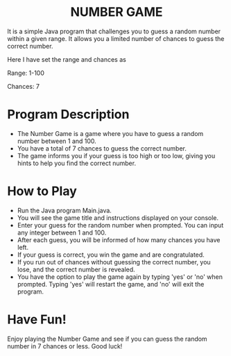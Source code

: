 <h1 align="center">NUMBER GAME</h1>
  
It is a simple Java program that challenges you to guess a random number within a given range. It allows you a limited number of chances to guess the correct number.

Here I have set the range and chances as

Range: 1-100

Chances: 7

# Program Description
- The Number Game is a game where you have to guess a random number between 1 and 100.
- You have a total of 7 chances to guess the correct number.
- The game informs you if your guess is too high or too low, giving you hints to help you find the correct number.

# How to Play
- Run the Java program Main.java.
- You will see the game title and instructions displayed on your console.
- Enter your guess for the random number when prompted. You can input any integer between 1 and 100.
- After each guess, you will be informed of how many chances you have left.
- If your guess is correct, you win the game and are congratulated.
- If you run out of chances without guessing the correct number, you lose, and the correct number is revealed.
- You have the option to play the game again by typing 'yes' or 'no' when prompted. Typing 'yes' will restart the game, and 'no' will exit the program.



# Have Fun!
Enjoy playing the Number Game and see if you can guess the random number in 7 chances or less. Good luck!
